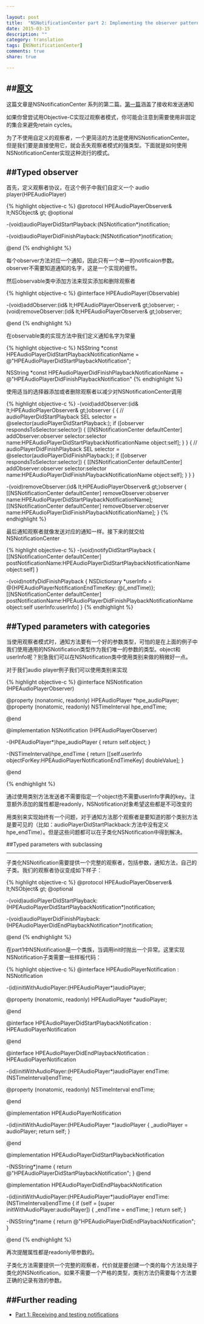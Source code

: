 ```yaml
---

layout: post
title:  "NSNotificationCenter part 2: Implementing the observer pattern with notifications"
date: 2015-03-15
description: ""
category: translation
tags: [NSNotificationCenter]
comments: true
share: true

---
```



##[原文](http://www.hpique.com/2013/12/nsnotificationcenter-part-2/)
--

这篇文章是NSNotificationCenter 系列的第二篇。[第一篇](http://iusn.github.io/NSNotificationCenter%20part%201/)涵盖了接收和发送通知

如果你曾尝试用Objective-C实现过观察者模式，你可能会注意到需要使用非固定的集合来避免retain cycles。

为了不使用自定义的观察者，一个更简洁的方法是使用NSNotificationCenter。但是我们要是直接使用它，就会丢失观察者模式的强类型。下面就是如何使用NSNotificationCenter实现这种流行的模式。


<!--more-->


##Typed observer
--
首先，定义观察者协议，在这个例子中我们自定义一个 audio player(HPEAudioPlayer)


{% highlight objective-c %}
@protocol HPEAudioPlayerObserver& lt;NSObject& gt;
@optional

-(void)audioPlayerDidStartPlayback:(NSNotification*)notification;

-(void)audioPlayerDidFinishPlayback:(NSNotification*)notification;

@end
{% endhighlight %}

每个observer方法对应一个通知，因此只有一个单一的notificaion参数。observer不需要知道通知的名字，这是一个实现的细节。

然后observable类中添加方法来现实添加和删除观察者

{% highlight objective-c %}
@interface HPEAudioPlayer(Observable)

-(void)addObserver:(id& lt;HPEAudioPlayerObserver& gt;)observer;
-(void)removeObserver:(id& lt;HPEAudioPlayerObserver& gt;)observer;

@end
{% endhighlight %}

在observable类的实现方法中我们定义通知名字为常量

{% highlight objective-c %}
NSString *const HPEAudioPlayerDidStartPlaybackNotificationName = @"HPEAudioPlayerDidStartPlaybackNotification";

NSString *const HPEAudioPlayerDidFinishPlaybackNotificationName = @"HPEAudioPlayerDidFinishPlaybackNotification"
{% endhighlight %}

使用适当的选择器添加或者删除观察者以减少对NSNotificationCenter调用

{% highlight objective-c %}
-(void)addObserver:(id& lt;HPEAudioPlayerObserver& gt;)observer {
    { // audioPlayerDidStartPlayback
        SEL selector = @selector(audioPlayerDidStartPlayback:);
        if ([observer respondsToSelector:selector]) {
            [[NSNotificationCenter defaultCenter] addObserver:observer selector:selector name:HPEAudioPlayerDidStartPlaybackNotificationName object:self];
        }
    }
    { // audioPlayerDidFinishPlayback
        SEL selector = @selector(audioPlayerDidFinishPlayback:);
        if ([observer respondsToSelector:selector]) {
            [[NSNotificationCenter defaultCenter] addObserver:observer selector:selector name:HPEAudioPlayerDidFinishPlaybackNotificationName object:self];
        }
    }
}

-(void)removeObserver:(id& lt;HPEAudioPlayerObserver& gt;)observer {
    [[NSNotificationCenter defaultCenter] removeObserver:observer name:HPEAudioPlayerDidStartPlaybackNotificationName];
    [[NSNotificationCenter defaultCenter] removeObserver:observer name:HPEAudioPlayerDidFinishPlaybackNotificationName];
}
{% endhighlight %}


最后通知观察者就像发送对应的通知一样。接下来的就交给NSNotificationCenter

{% highlight objective-c %}
-(void)notifyDidStartPlayback {
    [[NSNotificationCenter defaultCenter] postNotificationName:HPEAudioPlayerDidStartPlaybackNotificationName object:self]
}

-(void)notifyDidFinishPlayback {
    NSDictionary *userInfo = @{HPEAudioPlayerNotificationEndTimeKey: @(_endTime)};
    [[NSNotificationCenter defaultCenter] postNotificationName:HPEAudioPlayerDidFinishPlaybackNotificationName object:self userInfo:userInfo]
}
{% endhighlight %}

##Typed parameters with categories
---

当使用观察者模式时，通知方法要有一个好的参数类型，可怕的是在上面的例子中我们使用通用的NSNotification类型作为我们唯一的参数的类型。object和userInfo呢？别急我们可以在NSNotification类中使用类别来做的稍微好一点。

对于我们audio player例子我们可以使用类别来实现

{% highlight objective-c %}
@interface NSNotification (HPEAudioPlayerObserver)

@property (nonatomic, readonly) HPEAudioPlayer *hpe_audioPlayer;
@property (nonatomic, readonly) NSTimeInterval hpe_endTime;

@end

@implementation NSNotification (HPEAudioPlayerObserver)

-(HPEAudioPlayer*)hpe_audioPlayer {
    return self.object;
}

-(NSTimeInterval)hpe_endTime {
    return [[self.userInfo objectForKey:HPEAudioPlayerNotificationEndTimeKey] doubleValue];
}

@end

{% endhighlight %}

通过使用类别方法发送者不需要指定一个object也不需要userInfo字典的key。注意额外添加的属性都是readonly，NSNotification对象希望这些都是不可改变的

用类别来实现始终有一个问题，对于通知方法那个观察者是要知道的那个类别方法是要可见的（比如：audioPlayerDidStartPlackback:方法中没有定义hpe_endTime）。但是这些问题都可以在子类化NSNotification中得到解决。

##Typed parameters with subclassing

---

子类化NSNotification需要提供一个完整的观察者，包括参数，通知方法，自己的子类。我们的观察者协议变成如下样子：

{% highlight objective-c %}
@protocol HPEAudioPlayerObserver& lt;NSObject& gt;
@optional

-(void)audioPlayerDidStartPlayback:(HPEAudioPlayerDidStartPlaybackNotification*)notification;

-(void)audioPlayerDidFinishPlayback:(HPEAudioPlayerDidEndPlaybackNotification*)notification;

@end
{% endhighlight %}

在part1中NSNotification是一个类族，当调用init时抛出一个异常。这里实现NSNotification子类需要一些样板代码：

{% highlight objective-c %}
@interface HPEAudioPlayerNotification : NSNotification

-(id)initWithAudioPlayer:(HPEAudioPlayer*)audioPlayer;

@property (nonatomic, readonly) HPEAudioPlayer *audioPlayer;

@end

@interface HPEAudioPlayerDidStartPlaybackNotification : HPEAudioPlayerNotification

@end

@interface HPEAudioPlayerDidEndPlaybackNotification : HPEAudioPlayerNotification

-(id)initWithAudioPlayer:(HPEAudioPlayer*)audioPlayer endTime:(NSTimeInterval)endTime;

@property (nonatomic, readonly) NSTimeInterval endTime;

@end

@implementation HPEAudioPlayerNotification

-(id)initWithAudioPlayer:(HPEAudioPlayer *)audioPlayer {
    _audioPlayer = audioPlayer;
    return self;
}

@end

@implementation HPEAudioPlayerDidStartPlaybackNotification

-(NSString*)name {
    return @"HPEAudioPlayerDidStartPlaybackNotification";
}
@end

@implementation HPEAudioPlayerDidEndPlaybackNotification

-(id)initWithAudioPlayer:(HPEAudioPlayer*)audioPlayer endTime:(NSTimeInterval)endTime {
    if (self = [super initWithAudioPlayer:audioPlayer]) {
        _endTime = endTime;
    }
    return self;
}

-(NSString*)name {
    return @"HPEAudioPlayerDidEndPlaybackNotification";
}

@end
{% endhighlight %}

再次提醒属性都是readonly带参数的。


子类化方法需要提供一个完整的观察者，代价就是要创建一个类的每个方法处理子类化的NSNotification。如果不需要一个严格的类型，类别方法仍需要每个方法要正确的记录有效的参数。

##Further reading
--
- [Part 1: Receiving and testing notifications](http://iusn.github.io/NSNotificationCenter%20part%201/)
